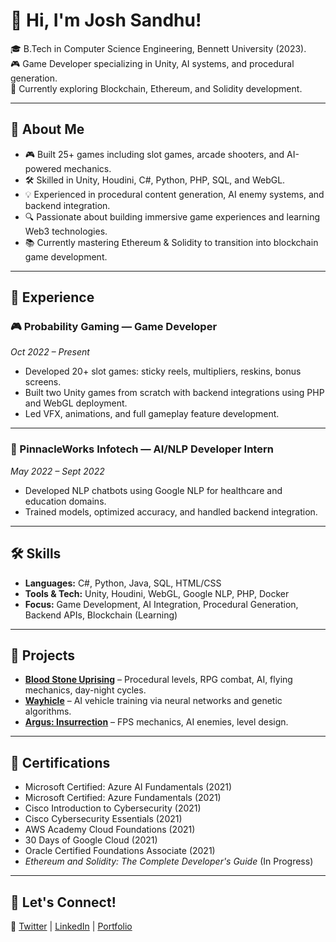 # 👋 Hi, I'm Josh Sandhu!

🎓 B.Tech in Computer Science Engineering, Bennett University (2023).  
🎮 Game Developer specializing in Unity, AI systems, and procedural generation.  
🚀 Currently exploring Blockchain, Ethereum, and Solidity development.

---

## 🚀 About Me

- 🎮 Built 25+ games including slot games, arcade shooters, and AI-powered mechanics.
- 🛠️ Skilled in Unity, Houdini, C#, Python, PHP, SQL, and WebGL.
- 💡 Experienced in procedural content generation, AI enemy systems, and backend integration.
- 🔍 Passionate about building immersive game experiences and learning Web3 technologies.
- 📚 Currently mastering Ethereum & Solidity to transition into blockchain game development.

---

## 💼 Experience

### 🎮 Probability Gaming — Game Developer  
*Oct 2022 – Present*  
- Developed 20+ slot games: sticky reels, multipliers, reskins, bonus screens.  
- Built two Unity games from scratch with backend integrations using PHP and WebGL deployment.  
- Led VFX, animations, and full gameplay feature development.

---

### 🤖 PinnacleWorks Infotech — AI/NLP Developer Intern  
*May 2022 – Sept 2022*  
- Developed NLP chatbots using Google NLP for healthcare and education domains.  
- Trained models, optimized accuracy, and handled backend integration.

---

## 🛠️ Skills

- **Languages:** C#, Python, Java, SQL, HTML/CSS  
- **Tools & Tech:** Unity, Houdini, WebGL, Google NLP, PHP, Docker  
- **Focus:** Game Development, AI Integration, Procedural Generation, Backend APIs, Blockchain (Learning)

---

## 📂 Projects

- [**Blood Stone Uprising**](https://github.com/JoshhSandhu/BloodStoneUprising) – Procedural levels, RPG combat, AI, flying mechanics, day-night cycles.
- [**Wayhicle**](https://github.com/JoshhSandhu/WAYhicle) – AI vehicle training via neural networks and genetic algorithms.
- [**Argus: Insurrection**](https://github.com/JoshhSandhu/Argus-Insurrection) – FPS mechanics, AI enemies, level design.

---

## 📜 Certifications

- Microsoft Certified: Azure AI Fundamentals (2021)
- Microsoft Certified: Azure Fundamentals (2021)
- Cisco Introduction to Cybersecurity (2021)
- Cisco Cybersecurity Essentials (2021)
- AWS Academy Cloud Foundations (2021)
- 30 Days of Google Cloud (2021)
- Oracle Certified Foundations Associate (2021)
- *Ethereum and Solidity: The Complete Developer's Guide* (In Progress)

---

## 📢 Let's Connect!

🔗 [Twitter](https://twitter.com/) | [LinkedIn](https://linkedin.com/) | [Portfolio](https://github.com/JoshhSandhu)


